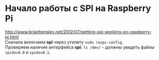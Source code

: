 # Начало работы с SPI на Raspberry Pi
http://www.brianhensley.net/2012/07/getting-spi-working-on-raspberry-pi.html  
Сначала включаем **spi** через утилиту `sudo raspi-config`.  
Проверяем наличие интерфейса **spi**: `ls /dev/` - должны увидеть файлы `spidev0.0` и `spidev0.1`.
